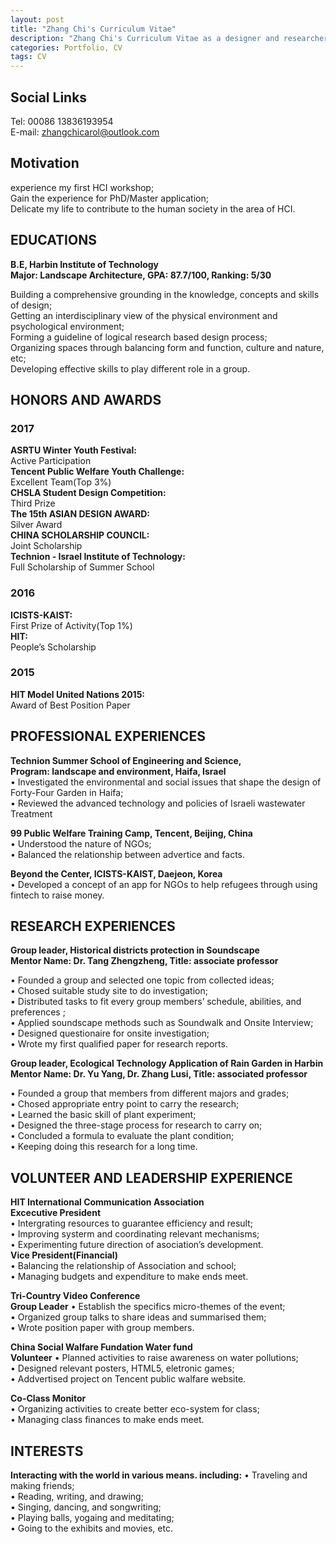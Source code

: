 ```yaml
---
layout: post
title: "Zhang Chi's Curriculum Vitae"
description: "Zhang Chi's Curriculum Vitae as a designer and researcher"
categories: Portfolio, CV
tags: CV
---
```



## Social Links


Tel: 00086 13836193954  
E-mail: zhangchicarol@outlook.com  



## Motivation

experience my first HCI workshop;   
Gain the experience for PhD/Master application;  
Delicate my life to contribute to the human society in the area of HCI.  

  


## EDUCATIONS
    

**B.E, Harbin Institute of Technology**  
**Major: Landscape Architecture, GPA: 87.7/100, Ranking: 5/30**  

Building a comprehensive grounding in the knowledge, concepts and skills of design;  
Getting an interdisciplinary view of the physical environment and psychological environment;  
Forming a guideline of logical research based design process;  
Organizing spaces through balancing form and function, culture and nature, etc;  
Developing effective skills to play different role in a group.  
  
  
## HONORS AND AWARDS

### 2017 

**ASRTU Winter Youth Festival:**  
Active Participation  
**Tencent Public Welfare Youth Challenge:**  
Excellent Team(Top 3%)  
**CHSLA Student Design Competition:**  
Third Prize  
**The 15th ASIAN DESIGN AWARD:**  
Silver Award  
**CHINA SCHOLARSHIP COUNCIL:**  
Joint Scholarship  
**Technion - Israel Institute of Technology:**  
Full Scholarship of Summer School  

### 2016
**ICISTS-KAIST:**  
First Prize of Activity(Top 1%)  
**HIT:**  
People’s Scholarship  


### 2015
**HIT Model United Nations 2015:**  
Award of Best Position Paper  

  


## PROFESSIONAL EXPERIENCES

**Technion Summer School of Engineering and Science,**  
**Program: landscape and environment, Haifa, Israel**  
• Investigated the environmental and social issues that shape the design of Forty-Four Garden in Haifa;  
• Reviewed the advanced technology and policies of Israeli wastewater Treatment  



**99 Public Welfare Training Camp, Tencent, Beijing, China**  
• Understood the nature of NGOs;  
• Balanced the relationship between advertice and facts.  



**Beyond the Center, ICISTS-KAIST, Daejeon, Korea**  
• Developed a concept of an app for NGOs to help refugees through using fintech to raise money.   


  
## RESEARCH EXPERIENCES


**Group leader, Historical districts protection in Soundscape**  
**Mentor Name: Dr. Tang Zhengzheng, Title: associate professor**  

• Founded a group and selected one topic from collected ideas;  
• Chosed suitable study site to do investigation;  
• Distributed tasks to fit every group members’ schedule, abilities, and preferences ;  
• Applied soundscape methods such as Soundwalk and Onsite Interview;  
• Designed questionaire for onsite investigation;  
• Wrote my first qualified paper for research reports.  

**Group leader, Ecological Technology Application of Rain Garden in Harbin**   
**Mentor Name: Dr. Yu Yang, Dr. Zhang Lusi, Title: associated professor**  

• Founded a group that members from different majors and grades;   
• Chosed appropriate entry point to carry the research;  
• Learned the basic skill of plant experiment;   
• Designed the three-stage process for research to carry on;  
• Concluded a formula to evaluate the plant condition;   
• Keeping doing this research for a long time.  

  

## VOLUNTEER AND LEADERSHIP EXPERIENCE


**HIT International Communication Association**  
**Excecutive President**                     
• Intergrating resources to guarantee efficiency and result;  
• Improving systerm and coordinating relevant mechanisms;  
• Experimenting future direction of asociation’s  development.  
**Vice President(Financial)**  
• Balancing the relationship of Association and school;  
• Managing budgets and expenditure to make ends meet.  

**Tri-Country Video Conference**                             
**Group Leader** 
• Establish the specifics micro-themes of the event;  
• Organized group talks to share ideas and summarised them;  
• Wrote position paper with group members.  


**China Social Walfare Fundation Water fund**                              
**Volunteer** 
• Planned activities to raise awareness on water pollutions;  
• Designed relevant posters, HTML5, eletronic games;  
• Addvertised project on Tencent public walfare website.  


**Co-Class Monitor**                              
• Organizing activities to create better eco-system for class;   
• Managing class finances to make ends meet.  

  

## INTERESTS


**Interacting with the world in various means. including:**
• Traveling and making friends;  
• Reading, writing, and drawing;  
• Singing, dancing, and songwriting;  
• Playing balls, yogaing and meditating;  
• Going to the exhibits and movies, etc.

